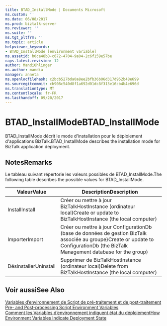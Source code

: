 ```yaml
---
title: BTAD_InstallMode | Documents Microsoft
ms.custom: ''
ms.date: 06/08/2017
ms.prod: biztalk-server
ms.reviewer: ''
ms.suite: ''
ms.tgt_pltfrm: ''
ms.topic: article
helpviewer_keywords:
- BTAD_InstallMode [environment variable]
ms.assetid: b0ca48b8-c672-4704-9a04-2c6f159e57be
caps.latest.revision: 12
author: MandiOhlinger
ms.author: mandia
manager: anneta
ms.openlocfilehash: c2bcb527bda0a8ee2bfb36b06d317d952b48e699
ms.sourcegitcommit: cb908c540d8f1a692d01dc8f313e16cb4b4e696d
ms.translationtype: MT
ms.contentlocale: fr-FR
ms.lasthandoff: 09/20/2017
---
```

# <a name="btadinstallmode"></a><span data-ttu-id="5873b-102">BTAD_InstallMode</span><span class="sxs-lookup"><span data-stu-id="5873b-102">BTAD_InstallMode</span></span>
<span data-ttu-id="5873b-103">BTAD_InstallMode décrit le mode d'installation pour le déploiement d'applications BizTalk.</span><span class="sxs-lookup"><span data-stu-id="5873b-103">BTAD_InstallMode describes the installation mode for BizTalk application deployment.</span></span>  
  
## <a name="remarks"></a><span data-ttu-id="5873b-104">Notes</span><span class="sxs-lookup"><span data-stu-id="5873b-104">Remarks</span></span>  
 <span data-ttu-id="5873b-105">Le tableau suivant répertorie les valeurs possibles de BTAD_InstallMode.</span><span class="sxs-lookup"><span data-stu-id="5873b-105">The following table describes the possible values for BTAD_InstallMode.</span></span>  
  
|<span data-ttu-id="5873b-106">Valeur</span><span class="sxs-lookup"><span data-stu-id="5873b-106">Value</span></span>|<span data-ttu-id="5873b-107">Description</span><span class="sxs-lookup"><span data-stu-id="5873b-107">Description</span></span>|  
|-----------|-----------------|  
|<span data-ttu-id="5873b-108">Install</span><span class="sxs-lookup"><span data-stu-id="5873b-108">Install</span></span>|<span data-ttu-id="5873b-109">Créer ou mettre à jour BizTalkHostInstance (ordinateur local)</span><span class="sxs-lookup"><span data-stu-id="5873b-109">Create or update to BizTalkHostInstance (the local computer)</span></span>|  
|<span data-ttu-id="5873b-110">Importer</span><span class="sxs-lookup"><span data-stu-id="5873b-110">Import</span></span>|<span data-ttu-id="5873b-111">Créer ou mettre à jour ConfigurationDb (base de données de gestion BizTalk associée au groupe)</span><span class="sxs-lookup"><span data-stu-id="5873b-111">Create or update to ConfigurationDb (the BizTalk Management database for the group)</span></span>|  
|<span data-ttu-id="5873b-112">Désinstaller</span><span class="sxs-lookup"><span data-stu-id="5873b-112">Uninstall</span></span>|<span data-ttu-id="5873b-113">Supprimer de BizTalkHostInstance (ordinateur local)</span><span class="sxs-lookup"><span data-stu-id="5873b-113">Delete from BizTalkHostInstance (the local computer)</span></span>|  
  
## <a name="see-also"></a><span data-ttu-id="5873b-114">Voir aussi</span><span class="sxs-lookup"><span data-stu-id="5873b-114">See Also</span></span>  
 <span data-ttu-id="5873b-115">[Variables d’environnement de Script de pré-traitement et de post-traitement](../core/pre-and-post-processing-script-environment-variables.md) </span><span class="sxs-lookup"><span data-stu-id="5873b-115">[Pre- and Post-processing Script Environment Variables](../core/pre-and-post-processing-script-environment-variables.md) </span></span>  
 [<span data-ttu-id="5873b-116">Comment les Variables d’environnement indiquent état du déploiement</span><span class="sxs-lookup"><span data-stu-id="5873b-116">How Environment Variables Indicate Deployment State</span></span>](../core/how-environment-variables-indicate-deployment-state.md)